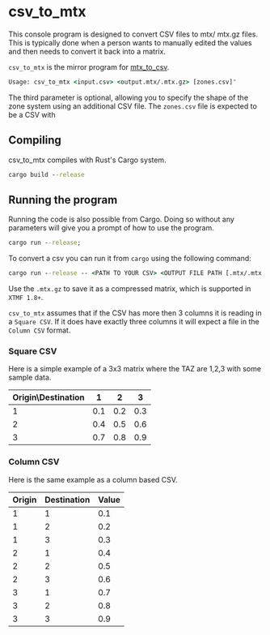 # csv_to_mtx

This console program is designed to convert CSV files to mtx/ mtx.gz files. This is typically done when a person wants to manually edited the values and then needs to convert it back into a matrix.

`csv_to_mtx` is the mirror program for [mtx_to_csv](https://github.com/TravelModellingGroup/mtx_to_csv).

```cmd
Usage: csv_to_mtx <input.csv> <output.mtx/.mtx.gz> [zones.csv]"
```

The third parameter is optional, allowing you to specify the shape of the zone system using an additional CSV file.  The `zones.csv` file is expected to be a CSV with 

## Compiling

csv_to_mtx compiles with Rust's Cargo system.

```cmd
cargo build --release
```

## Running the program

Running the code is also possible from Cargo. Doing so without any parameters will give you a prompt of how to use the program.

```cmd
cargo run --release;
```
To convert a csv you can run it from `cargo` using the following command:

```cmd
cargo run --release -- <PATH TO YOUR CSV> <OUTPUT FILE PATH [.mtx/.mtx.gz]>
```

Use the `.mtx.gz` to save it as a compressed matrix, which is supported in `XTMF 1.8+`.

`csv_to_mtx` assumes that if the CSV has more then 3 columns it is reading in a `Square CSV`.  If
it does have exactly three columns it will expect a file in the `Column CSV` format.

### Square CSV

Here is a simple example of a 3x3 matrix where the TAZ are 1,2,3 with some sample data.

|Origin\Destination|	1|	2|	3|
-------------------|-----|----|---|
|1	|0.1	|0.2	|0.3|
|2	|0.4	|0.5	|0.6|
|3	|0.7	|0.8	|0.9|


### Column CSV

Here is the same example as a column based CSV.

|Origin |Destination |Value|
|-------|------------|-----|
|1|1|0.1|
|1|2|0.2|
|1|3|0.3|
|2|1|0.4|
|2|2|0.5|
|2|3|0.6|
|3|1|0.7|
|3|2|0.8|
|3|3|0.9|
